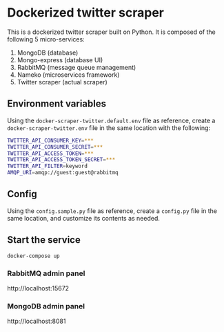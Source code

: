 # Dockerized twitter scraper

This is a dockerized twitter scraper built on Python. It is composed of the following 5 micro-services:

1. MongoDB (database)
2. Mongo-express (database UI)
3. RabbitMQ (message queue management)
4. Nameko (microservices framework)
5. Twitter scraper (actual scraper)

## Environment variables

Using the `docker-scraper-twitter.default.env` file as reference, create a `docker-scraper-twitter.env` file in the same location with the following:

```bash
TWITTER_API_CONSUMER_KEY=***
TWITTER_API_CONSUMER_SECRET=***
TWITTER_API_ACCESS_TOKEN=***
TWITTER_API_ACCESS_TOKEN_SECRET=***
TWITTER_API_FILTER=keyword
AMQP_URI=amqp://guest:guest@rabbitmq
```

## Config

Using the `config.sample.py` file as reference, create a `config.py` file in the same location, and customize its contents as needed.

## Start the service

`docker-compose up`

### RabbitMQ admin panel

http://localhost:15672

### MongoDB admin panel

http://localhost:8081
